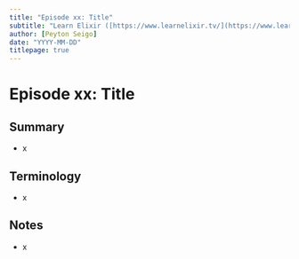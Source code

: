 ```yaml
---
title: "Episode xx: Title"
subtitle: "Learn Elixir ([https://www.learnelixir.tv/](https://www.learnelixir.tv/))"
author: [Peyton Seigo]
date: "YYYY-MM-DD"
titlepage: true
---
```


# Episode xx: Title

## Summary

- x

## Terminology

- x

## Notes

- x

